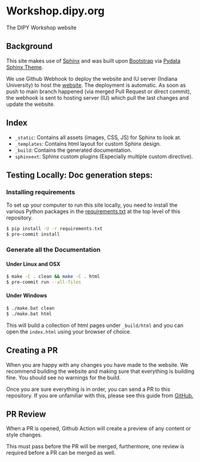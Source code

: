 # Workshop.dipy.org
The DIPY Workshop website

## Background

This site makes use of [Sphinx](https://www.sphinx-doc.org/en/stable/) and was built upon [Bootstrap](https://getbootstrap.com) via [Pydata Sphinx Theme](https://pydata-sphinx-theme.readthedocs.io/en/latest/).

We use Github Webhook to deploy the website and IU server (Indiana University) to host the [website](https://workshop.dipy.org/). The deployment is automatic. As soon as push to main branch happened (via merged Pull Request or direct commit), the webhook is sent to hosting server (IU) which pull the last changes and update the website.

## Index

- `_static`: Contains all assets (images, CSS, JS) for Sphinx to look at.
- `_templates`: Contains html layout for custom Sphinx design.
- `_build`: Contains the generated documentation.
- `sphinxext`: Sphinx custom plugins (Especially multiple custom directive).

## Testing Locally: Doc generation steps:

### Installing requirements

To set up your computer to run this site locally, you need to install the various Python packages in the [requirements.txt](requirements.txt) at the top level of this repository.

```bash
$ pip install -U -r requirements.txt
$ pre-commit install
```

### Generate all the Documentation

#### Under Linux and OSX

```bash
$ make -C . clean && make -C . html
$ pre-commit run --all-files
```

#### Under Windows

```bash
$ ./make.bat clean
$ ./make.bat html
```

This will build a collection of html pages under `_build/html` and you can open the `index.html` using your browser of choice.

## Creating a PR

When you are happy with any changes you have made to the website.
We recommend building the website and making sure that everything is building fine.
You should see no warnings for the build.

Once you are sure everything is in order, you can send a PR to this repository.
If you are unfamiliar with this, please see this guide from [GitHub.](https://help.github.com/articles/about-pull-requests/)

## PR Review

When a PR is opened, Github Action will create a preview of any content or style changes.

This must pass before the PR will be merged, furthermore, one review is required before a PR can be merged as well.
